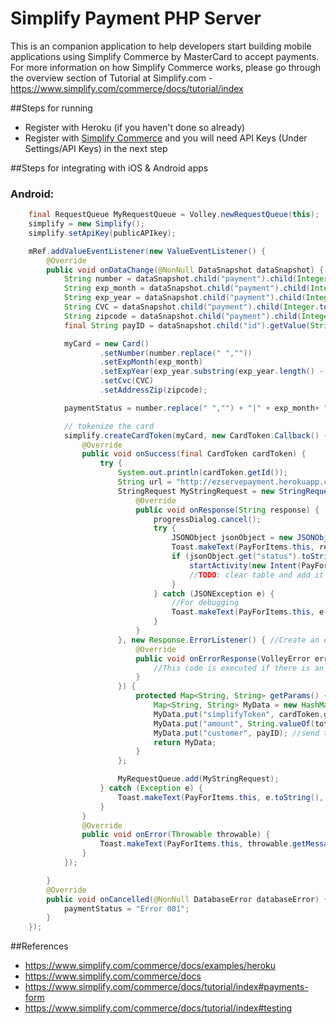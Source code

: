 Simplify Payment PHP Server
=========================
This is an companion application to help developers start building mobile applications using Simplify Commerce by MasterCard to accept payments. For more information on how Simplify Commerce works, please go through the overview section of Tutorial at Simplify.com -  https://www.simplify.com/commerce/docs/tutorial/index

##Steps for running

* Register with Heroku (if you haven't done so already)
* Register with [Simplify Commerce](https://www.simplify.com/commerce/login/signup) and you will need API Keys (Under Settings/API Keys) in the next step

##Steps for integrating with iOS & Android apps



### Android:
```java
    final RequestQueue MyRequestQueue = Volley.newRequestQueue(this);
	simplify = new Simplify();
	simplify.setApiKey(publicAPIkey);

	mRef.addValueEventListener(new ValueEventListener() {
		@Override
		public void onDataChange(@NonNull DataSnapshot dataSnapshot) {
			String number = dataSnapshot.child("payment").child(Integer.toString(cardSelected)).child("number").getValue(String.class);
			String exp_month = dataSnapshot.child("payment").child(Integer.toString(cardSelected)).child("exp_month").getValue(String.class);
			String exp_year = dataSnapshot.child("payment").child(Integer.toString(cardSelected)).child("exp_year").getValue(String.class);
			String CVC = dataSnapshot.child("payment").child(Integer.toString(cardSelected)).child("CVV").getValue(String.class);
			String zipcode = dataSnapshot.child("payment").child(Integer.toString(cardSelected)).child("zipcode").getValue(String.class);
			final String payID = dataSnapshot.child("id").getValue(String.class);

			myCard = new Card()
					.setNumber(number.replace(" ",""))
					.setExpMonth(exp_month)
					.setExpYear(exp_year.substring(exp_year.length() - 2))
					.setCvc(CVC)
					.setAddressZip(zipcode);

			paymentStatus = number.replace(" ","") + "|" + exp_month+ "|" + exp_year+ "|" + CVC+ "|" + zipcode;

			// tokenize the card
			simplify.createCardToken(myCard, new CardToken.Callback() {
				@Override
				public void onSuccess(final CardToken cardToken) {
					try {
						System.out.println(cardToken.getId());
						String url = "http://ezservepayment.herokuapp.com/charge.php";
						StringRequest MyStringRequest = new StringRequest(Request.Method.POST, url, new Response.Listener<String>() {
							@Override
							public void onResponse(String response) {
								progressDialog.cancel();
								try {
									JSONObject jsonObject = new JSONObject(response);
									Toast.makeText(PayForItems.this, response, Toast.LENGTH_LONG).show();
									if (jsonObject.get("status").toString().equals("APPROVED")) {
										startActivity(new Intent(PayForItems.this, CustomerMainActivity.class).setFlags(Intent.FLAG_ACTIVITY_CLEAR_TOP));
										//TODO: clear table and add it to customer's bills
									}
								} catch (JSONException e) {
									//For debugging
									Toast.makeText(PayForItems.this, e.getMessage(), Toast.LENGTH_LONG).show();
								}
							}
						}, new Response.ErrorListener() { //Create an error listener to handle errors appropriately.
							@Override
							public void onErrorResponse(VolleyError error) {
								//This code is executed if there is an error.
							}
						}) {
							protected Map<String, String> getParams() {
								Map<String, String> MyData = new HashMap<String, String>();
								MyData.put("simplifyToken", cardToken.getId()); //Send the card token with the request
								MyData.put("amount", String.valueOf(total*100)); //send the amount in cents
								MyData.put("customer", payID); //send the customer id
								return MyData;
							}
						};

						MyRequestQueue.add(MyStringRequest);
					} catch (Exception e) {
						Toast.makeText(PayForItems.this, e.toString(), Toast.LENGTH_LONG).show();
					}
				}
				@Override
				public void onError(Throwable throwable) {
					Toast.makeText(PayForItems.this, throwable.getMessage(), Toast.LENGTH_LONG).show();
				}
			});

		}
		@Override
		public void onCancelled(@NonNull DatabaseError databaseError) {
			paymentStatus = "Error 001";
		}
	});

```

##References
* https://www.simplify.com/commerce/docs/examples/heroku
* https://www.simplify.com/commerce/docs
* https://www.simplify.com/commerce/docs/tutorial/index#payments-form
* https://www.simplify.com/commerce/docs/tutorial/index#testing